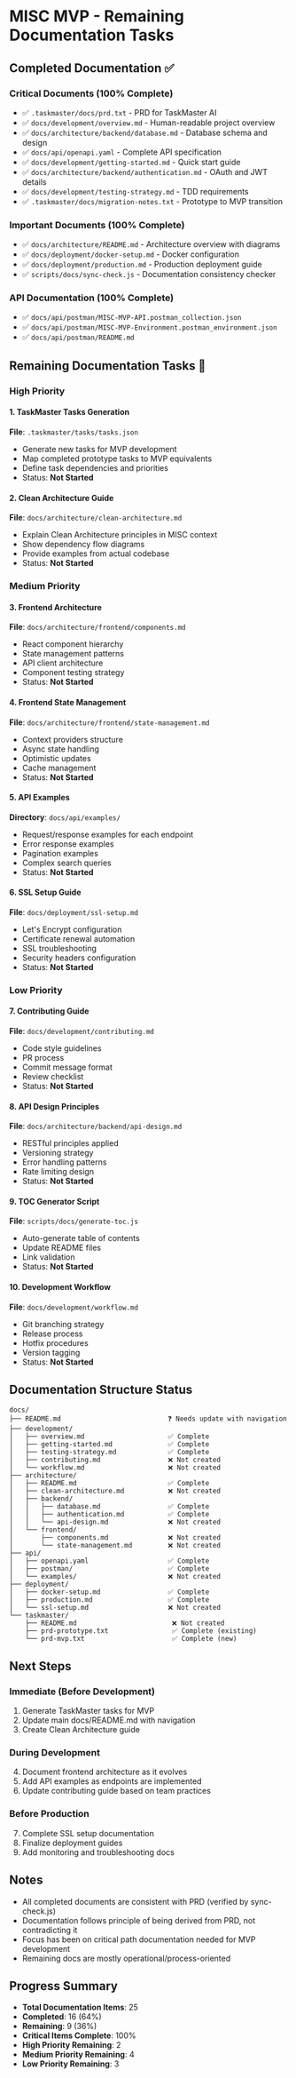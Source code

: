 # MISC MVP - Remaining Documentation Tasks

## Completed Documentation ✅

### Critical Documents (100% Complete)

- ✅ `.taskmaster/docs/prd.txt` - PRD for TaskMaster AI
- ✅ `docs/development/overview.md` - Human-readable project overview
- ✅ `docs/architecture/backend/database.md` - Database schema and design
- ✅ `docs/api/openapi.yaml` - Complete API specification
- ✅ `docs/development/getting-started.md` - Quick start guide
- ✅ `docs/architecture/backend/authentication.md` - OAuth and JWT details
- ✅ `docs/development/testing-strategy.md` - TDD requirements
- ✅ `.taskmaster/docs/migration-notes.txt` - Prototype to MVP transition

### Important Documents (100% Complete)

- ✅ `docs/architecture/README.md` - Architecture overview with diagrams
- ✅ `docs/deployment/docker-setup.md` - Docker configuration
- ✅ `docs/deployment/production.md` - Production deployment guide
- ✅ `scripts/docs/sync-check.js` - Documentation consistency checker

### API Documentation (100% Complete)

- ✅ `docs/api/postman/MISC-MVP-API.postman_collection.json`
- ✅ `docs/api/postman/MISC-MVP-Environment.postman_environment.json`
- ✅ `docs/api/postman/README.md`

## Remaining Documentation Tasks 📝

### High Priority

#### 1. TaskMaster Tasks Generation

**File**: `.taskmaster/tasks/tasks.json`

- Generate new tasks for MVP development
- Map completed prototype tasks to MVP equivalents
- Define task dependencies and priorities
- Status: **Not Started**

#### 2. Clean Architecture Guide

**File**: `docs/architecture/clean-architecture.md`

- Explain Clean Architecture principles in MISC context
- Show dependency flow diagrams
- Provide examples from actual codebase
- Status: **Not Started**

### Medium Priority

#### 3. Frontend Architecture

**File**: `docs/architecture/frontend/components.md`

- React component hierarchy
- State management patterns
- API client architecture
- Component testing strategy
- Status: **Not Started**

#### 4. Frontend State Management

**File**: `docs/architecture/frontend/state-management.md`

- Context providers structure
- Async state handling
- Optimistic updates
- Cache management
- Status: **Not Started**

#### 5. API Examples

**Directory**: `docs/api/examples/`

- Request/response examples for each endpoint
- Error response examples
- Pagination examples
- Complex search queries
- Status: **Not Started**

#### 6. SSL Setup Guide

**File**: `docs/deployment/ssl-setup.md`

- Let's Encrypt configuration
- Certificate renewal automation
- SSL troubleshooting
- Security headers configuration
- Status: **Not Started**

### Low Priority

#### 7. Contributing Guide

**File**: `docs/development/contributing.md`

- Code style guidelines
- PR process
- Commit message format
- Review checklist
- Status: **Not Started**

#### 8. API Design Principles

**File**: `docs/architecture/backend/api-design.md`

- RESTful principles applied
- Versioning strategy
- Error handling patterns
- Rate limiting design
- Status: **Not Started**

#### 9. TOC Generator Script

**File**: `scripts/docs/generate-toc.js`

- Auto-generate table of contents
- Update README files
- Link validation
- Status: **Not Started**

#### 10. Development Workflow

**File**: `docs/development/workflow.md`

- Git branching strategy
- Release process
- Hotfix procedures
- Version tagging
- Status: **Not Started**

## Documentation Structure Status

```
docs/
├── README.md                           ❓ Needs update with navigation
├── development/
│   ├── overview.md                     ✅ Complete
│   ├── getting-started.md              ✅ Complete
│   ├── testing-strategy.md             ✅ Complete
│   ├── contributing.md                 ❌ Not created
│   └── workflow.md                     ❌ Not created
├── architecture/
│   ├── README.md                       ✅ Complete
│   ├── clean-architecture.md           ❌ Not created
│   ├── backend/
│   │   ├── database.md                 ✅ Complete
│   │   ├── authentication.md           ✅ Complete
│   │   └── api-design.md               ❌ Not created
│   └── frontend/
│       ├── components.md               ❌ Not created
│       └── state-management.md         ❌ Not created
├── api/
│   ├── openapi.yaml                    ✅ Complete
│   ├── postman/                        ✅ Complete
│   └── examples/                       ❌ Not created
├── deployment/
│   ├── docker-setup.md                 ✅ Complete
│   ├── production.md                   ✅ Complete
│   └── ssl-setup.md                    ❌ Not created
└── taskmaster/
    ├── README.md                        ❌ Not created
    ├── prd-prototype.txt                ✅ Complete (existing)
    └── prd-mvp.txt                      ✅ Complete (new)
```

## Next Steps

### Immediate (Before Development)

1. Generate TaskMaster tasks for MVP
2. Update main docs/README.md with navigation
3. Create Clean Architecture guide

### During Development

4. Document frontend architecture as it evolves
5. Add API examples as endpoints are implemented
6. Update contributing guide based on team practices

### Before Production

7. Complete SSL setup documentation
8. Finalize deployment guides
9. Add monitoring and troubleshooting docs

## Notes

- All completed documents are consistent with PRD (verified by sync-check.js)
- Documentation follows principle of being derived from PRD, not contradicting it
- Focus has been on critical path documentation needed for MVP development
- Remaining docs are mostly operational/process-oriented

## Progress Summary

- **Total Documentation Items**: 25
- **Completed**: 16 (64%)
- **Remaining**: 9 (36%)
- **Critical Items Complete**: 100%
- **High Priority Remaining**: 2
- **Medium Priority Remaining**: 4
- **Low Priority Remaining**: 3
